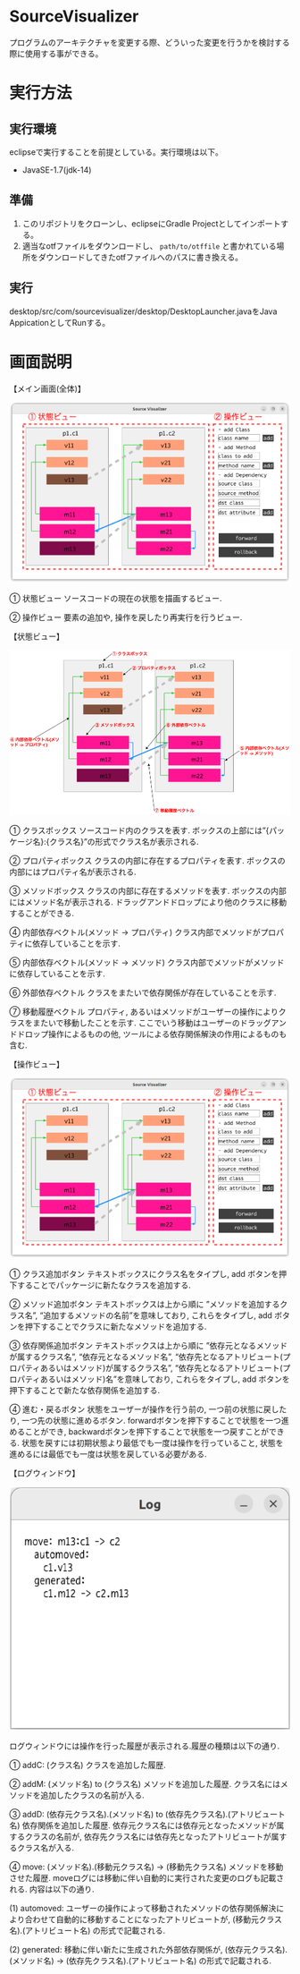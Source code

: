 # SourceVisualizer
プログラムのアーキテクチャを変更する際、どういった変更を行うかを検討する際に使用する事ができる。

# 実行方法
## 実行環境
eclipseで実行することを前提としている。実行環境は以下。
- JavaSE-1.7(jdk-14)

## 準備
1. このリポジトリをクローンし、eclipseにGradle Projectとしてインポートする。
2. 適当なotfファイルをダウンロードし、 `path/to/otffile` と書かれている場所をダウンロードしてきたotfファイルへのパスに書き換える。

## 実行
desktop/src/com/sourcevisualizer/desktop/DesktopLauncher.javaをJava AppicationとしてRunする。

# 画面説明
【メイン画面(全体)】

![whole view](images/whole_view.png)

① 状態ビュー
ソースコードの現在の状態を描画するビュー.

② 操作ビュー
要素の追加や, 操作を戻したり再実行を行うビュー.

【状態ビュー】

![status_view](images/status_view.png)

① クラスボックス
ソースコード内のクラスを表す. ボックスの上部には”{パッケージ名}:{クラス名}”の形式でクラス名が表示される.

② プロパティボックス
クラスの内部に存在するプロパティを表す. ボックスの内部にはプロパティ名が表示される.

③ メソッドボックス
クラスの内部に存在するメソッドを表す. ボックスの内部にはメソッド名が表示される. ドラッグアンドドロップにより他のクラスに移動することができる.

④ 内部依存ベクトル(メソッド -> プロパティ)
クラス内部でメソッドがプロパティに依存していることを示す.

⑤ 内部依存ベクトル(メソッド -> メソッド)
クラス内部でメソッドがメソッドに依存していることを示す.

⑥ 外部依存ベクトル
クラスをまたいで依存関係が存在していることを示す.

⑦ 移動履歴ベクトル
プロパティ, あるいはメソッドがユーザーの操作によりクラスをまたいで移動したことを示す. ここでいう移動はユーザーのドラッグアンドドロップ操作によるものの他, ツールによる依存関係解決の作用によるものも含む.

【操作ビュー】

![controller_view](images/controller_view.png)

① クラス追加ボタン
テキストボックスにクラス名をタイプし, add ボタンを押下することでパッケージに新たなクラスを追加する.

② メソッド追加ボタン
テキストボックスは上から順に ”メソッドを追加するクラス名”, “追加するメソッドの名前”を意味しており, これらをタイプし, add ボタンを押下することでクラスに新たなメソッドを追加する.

③ 依存関係追加ボタン
テキストボックスは上から順に ”依存元となるメソッドが属するクラス名”, “依存元となるメソッド名”, “依存先となるアトリビュート(プロパティあるいはメソッド)が属するクラス名”, “依存先となるアトリビュート(プロパティあるいはメソッド)名”を意味しており, これらをタイプし, add ボタンを押下することで新たな依存関係を追加する.

④ 進む・戻るボタン
状態をユーザーが操作を行う前の, 一つ前の状態に戻したり, 一つ先の状態に進めるボタン. forwardボタンを押下することで状態を一つ進めることができ, backwardボタンを押下することで状態を一つ戻すことができる.
状態を戻すには初期状態より最低でも一度は操作を行っていること, 状態を進めるには最低でも一度は状態を戻している必要がある.

【ログウィンドウ】

![log_window](images/log_window.png)

ログウィンドウには操作を行った履歴が表示される.履歴の種類は以下の通り.

① addC: (クラス名)
クラスを追加した履歴.

② addM: (メソッド名) to (クラス名)
メソッドを追加した履歴. クラス名にはメソッドを追加したクラスの名前が入る.

③ addD: (依存元クラス名).(メソッド名) to (依存先クラス名).(アトリビュート名)
依存関係を追加した履歴. 依存元クラス名には依存元となったメソッドが属するクラスの名前が, 依存先クラス名には依存先となったアトリビュートが属するクラス名が入る.

④ move: (メソッド名).(移動元クラス名) -> (移動先クラス名)
メソッドを移動させた履歴. moveログには移動に伴い自動的に実行された変更のログも記載される. 内容は以下の通り.

(1) automoved:
ユーザーの操作によって移動されたメソッドの依存関係解決により合わせて自動的に移動することになったアトリビュートが, (移動元クラス名).(アトリビュート名) の形式で記載される.

(2) generated:
移動に伴い新たに生成された外部依存関係が, (依存元クラス名).(メソッド名) -> (依存先クラス名).(アトリビュート名) の形式で記載される.
